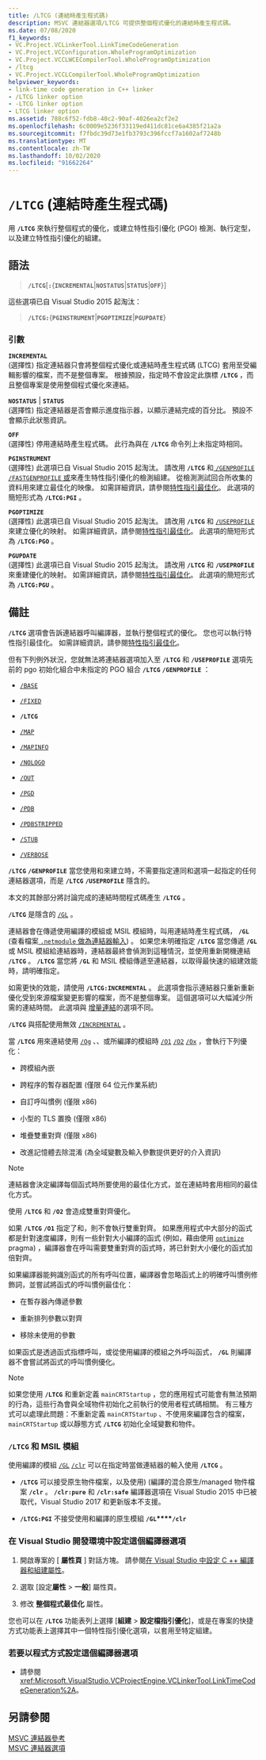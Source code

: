 ```yaml
---
title: /LTCG (連結時產生程式碼)
description: MSVC 連結器選項/LTCG 可提供整個程式優化的連結時產生程式碼。
ms.date: 07/08/2020
f1_keywords:
- VC.Project.VCLinkerTool.LinkTimeCodeGeneration
- VC.Project.VCConfiguration.WholeProgramOptimization
- VC.Project.VCCLWCECompilerTool.WholeProgramOptimization
- /ltcg
- VC.Project.VCCLCompilerTool.WholeProgramOptimization
helpviewer_keywords:
- link-time code generation in C++ linker
- /LTCG linker option
- -LTCG linker option
- LTCG linker option
ms.assetid: 788c6f52-fdb8-40c2-90af-4026ea2cf2e2
ms.openlocfilehash: 6c0009e5236f33119ed411dc81ce6a4385f21a2a
ms.sourcegitcommit: f7fbdc39d73e1fb3793c396fccf7a1602af7248b
ms.translationtype: MT
ms.contentlocale: zh-TW
ms.lasthandoff: 10/02/2020
ms.locfileid: "91662264"
---
```

# <a name="ltcg-link-time-code-generation"></a>`/LTCG` (連結時產生程式碼) 

用 **`/LTCG`** 來執行整個程式的優化，或建立特性指引優化 (PGO) 檢測、執行定型，以及建立特性指引優化的組建。

## <a name="syntax"></a>語法

> **`/LTCG`**[**`:`**{**`INCREMENTAL`**|**`NOSTATUS`**|**`STATUS`**|**`OFF`**}]

這些選項已自 Visual Studio 2015 起淘汰：

> **`/LTCG:`**{**`PGINSTRUMENT`**|**`PGOPTIMIZE`**|**`PGUPDATE`**}

### <a name="arguments"></a>引數

**`INCREMENTAL`**<br/>
 (選擇性) 指定連結器只會將整個程式優化或連結時產生程式碼 (LTCG) 套用至受編輯影響的檔案，而不是整個專案。 根據預設，指定時不會設定此旗標 **`/LTCG`** ，而且整個專案是使用整個程式優化來連結。

**`NOSTATUS`** &#124; **`STATUS`**<br/>
(選擇性) 指定連結器是否會顯示進度指示器，以顯示連結完成的百分比。 預設不會顯示此狀態資訊。

**`OFF`**<br/>
(選擇性) 停用連結時產生程式碼。 此行為與在 **`/LTCG`** 命令列上未指定時相同。

**`PGINSTRUMENT`**<br/>
(選擇性) 此選項已自 Visual Studio 2015 起淘汰。 請改用 **`/LTCG`** 和[ `/GENPROFILE` `/FASTGENPROFILE` 或](genprofile-fastgenprofile-generate-profiling-instrumented-build.md)來產生特性指引優化的檢測組建。 從檢測測試回合所收集的資料用來建立最佳化的映像。 如需詳細資訊，請參閱[特性指引最佳化](../profile-guided-optimizations.md)。 此選項的簡短形式為 **`/LTCG:PGI`** 。

**`PGOPTIMIZE`**<br/>
(選擇性) 此選項已自 Visual Studio 2015 起淘汰。 請改用 **`/LTCG`** 和  [`/USEPROFILE`](useprofile.md) 來建立優化的映射。 如需詳細資訊，請參閱[特性指引最佳化](../profile-guided-optimizations.md)。 此選項的簡短形式為 **`/LTCG:PGO`** 。

**`PGUPDATE`**<br/>
(選擇性) 此選項已自 Visual Studio 2015 起淘汰。 請改用 **`/LTCG`** 和  **`/USEPROFILE`** 來重建優化的映射。 如需詳細資訊，請參閱[特性指引最佳化](../profile-guided-optimizations.md)。 此選項的簡短形式為 **`/LTCG:PGU`** 。

## <a name="remarks"></a>備註

**`/LTCG`** 選項會告訴連結器呼叫編譯器，並執行整個程式的優化。 您也可以執行特性指引最佳化。 如需詳細資訊，請參閱[特性指引最佳化](../profile-guided-optimizations.md)。

但有下列例外狀況，您就無法將連結器選項加入至 **`/LTCG`** 和 **`/USEPROFILE`** 選項先前的 pgo 初始化組合中未指定的 PGO 組合 **`/LTCG`** **`/GENPROFILE`** ：

- [`/BASE`](base-base-address.md)

- [`/FIXED`](fixed-fixed-base-address.md)

- **`/LTCG`**

- [`/MAP`](map-generate-mapfile.md)

- [`/MAPINFO`](mapinfo-include-information-in-mapfile.md)

- [`/NOLOGO`](nologo-suppress-startup-banner-linker.md)

- [`/OUT`](out-output-file-name.md)

- [`/PGD`](pgd-specify-database-for-profile-guided-optimizations.md)

- [`/PDB`](pdb-use-program-database.md)

- [`/PDBSTRIPPED`](pdbstripped-strip-private-symbols.md)

- [`/STUB`](stub-ms-dos-stub-file-name.md)

- [`/VERBOSE`](verbose-print-progress-messages.md)

**`/LTCG`** **`/GENPROFILE`** 當您使用和來建立時，不需要指定連同和選項一起指定的任何連結器選項，而是 **`/LTCG`** **`/USEPROFILE`** 隱含的。

本文的其餘部分將討論完成的連結時間程式碼產生 **`/LTCG`** 。

**`/LTCG`** 是隱含的 [`/GL`](gl-whole-program-optimization.md) 。

連結器會在傳遞使用編譯的模組或 MSIL 模組時，叫用連結時產生程式碼， **`/GL`** (查看檔案[ `.netmodule` 做為連結器輸入](netmodule-files-as-linker-input.md)) 。 如果您未明確指定 **`/LTCG`** 當您傳遞 **`/GL`** 或 MSIL 模組給連結器時，連結器最終會偵測到這種情況，並使用重新開機連結 **`/LTCG`** 。 **`/LTCG`** 當您將 **`/GL`** 和 MSIL 模組傳遞至連結器，以取得最快速的組建效能時，請明確指定。

如需更快的效能，請使用 **`/LTCG:INCREMENTAL`** 。 此選項會指示連結器只重新重新優化受到來源檔案變更影響的檔案，而不是整個專案。 這個選項可以大幅減少所需的連結時間。 此選項與 [增量連結](incremental-link-incrementally.md)的選項不同。

**`/LTCG`** 與搭配使用無效 [`/INCREMENTAL`](incremental-link-incrementally.md) 。

當 **`/LTCG`** 用來連結使用 [`/Og`](og-global-optimizations.md) 、、或所編譯的模組時 [`/O1`](o1-o2-minimize-size-maximize-speed.md) [`/O2`](o1-o2-minimize-size-maximize-speed.md) [`/Ox`](ox-full-optimization.md) ，會執行下列優化：

- 跨模組內嵌

- 跨程序的暫存器配置 (僅限 64 位元作業系統)

- 自訂呼叫慣例 (僅限 x86)

- 小型的 TLS 置換 (僅限 x86)

- 堆疊雙重對齊 (僅限 x86)

- 改進記憶體去除混淆 (為全域變數及輸入參數提供更好的介入資訊)

> [!NOTE]
> 連結器會決定編譯每個函式時所要使用的最佳化方式，並在連結時套用相同的最佳化方式。

使用 **`/LTCG`** 和 **`/O2`** 會造成雙重對齊優化。

如果 **`/LTCG`** **`/O1`** 指定了和，則不會執行雙重對齊。 如果應用程式中大部分的函式都是針對速度編譯，則有一些針對大小編譯的函式 (例如，藉由使用 [`optimize`](../../preprocessor/optimize.md) pragma) ，編譯器會在呼叫需要雙重對齊的函式時，將已針對大小優化的函式加倍對齊。

如果編譯器能夠識別函式的所有呼叫位置，編譯器會忽略函式上的明確呼叫慣例修飾詞，並嘗試將函式的呼叫慣例最佳化：

- 在暫存器內傳遞參數

- 重新排列參數以對齊

- 移除未使用的參數

如果函式是透過函式指標呼叫，或從使用編譯的模組之外呼叫函式， **`/GL`** 則編譯器不會嘗試將函式的呼叫慣例優化。

> [!NOTE]
> 如果您使用 **`/LTCG`** 和重新定義 `mainCRTStartup` ，您的應用程式可能會有無法預期的行為，這些行為會與全域物件初始化之前執行的使用者程式碼相關。 有三種方式可以處理此問題：不重新定義 `mainCRTStartup` 、不使用來編譯包含的檔案， `mainCRTStartup` 或以靜態方式 **`/LTCG`** 初始化全域變數和物件。

### <a name="ltcg-and-msil-modules"></a>`/LTCG` 和 MSIL 模組

使用編譯的模組 [`/GL`](gl-whole-program-optimization.md) [`/clr`](clr-common-language-runtime-compilation.md) 可以在指定時當做連結器的輸入使用 **`/LTCG`** 。

- **`/LTCG`** 可以接受原生物件檔案，以及使用)  (編譯的混合原生/managed 物件檔案 **`/clr`** 。 **`/clr:pure`** 和 **`/clr:safe`** 編譯器選項在 Visual Studio 2015 中已被取代，Visual Studio 2017 和更新版本不支援。

- **`/LTCG:PGI`** 不接受使用和編譯的原生模組 **`/GL`****`/clr`**

### <a name="to-set-this-compiler-option-in-the-visual-studio-development-environment"></a>在 Visual Studio 開發環境中設定這個編譯器選項

1. 開啟專案的 [ **屬性頁** ] 對話方塊。 請參閱[在 Visual Studio 中設定 C ++ 編譯器和組建屬性](../working-with-project-properties.md)。

1. 選取 [設定**屬性**  >  **一般**] 屬性頁。

1. 修改 **整個程式最佳化** 屬性。

您也可以在 **`/LTCG`** 功能表列上選擇 [**組建**  >  **設定檔指引優化**]，或是在專案的快捷方式功能表上選擇其中一個特性指引優化選項，以套用至特定組建。

### <a name="to-set-this-compiler-option-programmatically"></a>若要以程式方式設定這個編譯器選項

- 請參閱 <xref:Microsoft.VisualStudio.VCProjectEngine.VCLinkerTool.LinkTimeCodeGeneration%2A>。

## <a name="see-also"></a>另請參閱

[MSVC 連結器參考](linking.md)\
[MSVC 連結器選項](linker-options.md)
